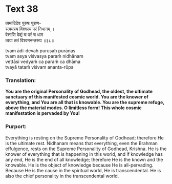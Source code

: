 # Text 38

त्वमादिदेवः पुरुषः पुराण-  
स्त्वमस्य विश्वस्य परं निधानम् ।  
वेत्तासि वेद्यं च परं च धाम  
त्वया ततं विश्वमनन्तरूप ॥३८॥

tvam ādi-devaḥ puruṣaḥ purāṇas  
tvam asya viśvasya paraḿ nidhānam  
vettāsi vedyaḿ ca paraḿ ca dhāma  
tvayā tataḿ viśvam ananta-rūpa



### Translation:

**You are the original Personality of Godhead, the oldest, the ultimate sanctuary of this manifested cosmic world. You are the knower of everything, and You are all that is knowable. You are the supreme refuge, above the material modes. O limitless form! This whole cosmic manifestation is pervaded by You!**

### Purport:

Everything is resting on the Supreme Personality of Godhead; therefore He is the ultimate rest. Nidhanam means that everything, even the Brahman effulgence, rests on the Supreme Personality of Godhead, Krishna. He is the knower of everything that is happening in this world, and if knowledge has any end, He is the end of all knowledge; therefore He is the known and the knowable. He is the object of knowledge because He is all-pervading. Because He is the cause in the spiritual world, He is transcendental. He is also the chief personality in the transcendental world.
